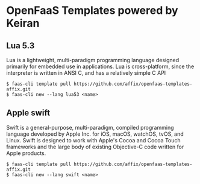 # OpenFaaS Templates powered by Keiran

## Lua 5.3
Lua is a lightweight, multi-paradigm programming language designed primarily for embedded use in applications. Lua is cross-platform, since the interpreter is written in ANSI C, and has a relatively simple C API

```
$ faas-cli template pull https://github.com/affix/openfaas-templates-affix.git
$ faas-cli new --lang lua53 <name>
```

## Apple swift
Swift is a general-purpose, multi-paradigm, compiled programming language developed by Apple Inc. for iOS, macOS, watchOS, tvOS, and Linux. Swift is designed to work with Apple's Cocoa and Cocoa Touch frameworks and the large body of existing Objective-C code written for Apple products.

```
$ faas-cli template pull https://github.com/affix/openfaas-templates-affix.git
$ faas-cli new --lang swift <name>
```
